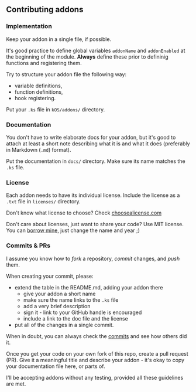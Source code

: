 ## Contributing addons

### Implementation
Keep your addon in a single file, if possible.

It's good practice to define global variables `addonName` and `addonEnabled` at the beginning of the module.
**Always** define these prior to defininig functions and registering them.

Try to structure your addon file the following way:
* variable definitions,
* function definitions,
* hook registering.

Put your `.ks` file in `kOS/addons/` directory.

### Documentation
You don't have to write elaborate docs for your addon,
but it's good to attach at least a short note describing what it is and what it does
(preferably in Markdown (`.md`) format).

Put the documentation in `docs/` directory.
Make sure its name matches the `.ks` file.

### License
Each addon needs to have its individual license.
Include the license as a `.txt` file in `licenses/` directory.

Don't know what license to choose? Check [choosealicense.com](https://choosealicense.com/)

Don't care about licenses, just want to share your code?
Use MIT license.
You can [borrow mine](https://github.com/Noiredd/PEGAS/blob/master/LICENSE), just change the name and year ;)

### Commits & PRs
I assume you know how to _fork_ a repository, _commit_ changes, and _push_ them.

When creating your commit, please:
* extend the table in the README.md, adding your addon there
  * give your addon a short name
  * make sure the name links to the `.ks` file
  * add a very brief description
  * sign it - link to your GitHub handle is encouraged
  * include a link to the doc file and the license
* put all of the changes in a single commit.

When in doubt, you can always check the [commits](https://github.com/Noiredd/PEGAS-addons/commits/master) and see how others did it.

Once you get your code on your own fork of this repo, create a pull request (PR).
Give it a meaningful title and describe your addon -
it's okay to copy your documentation file here, or parts of.

I'll be accepting addons without any testing, provided all these guidelines are met.
